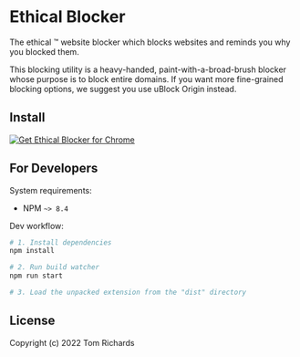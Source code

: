 # Ethical Blocker

The ethical :tm: website blocker which blocks websites and reminds you why you blocked them.

This blocking utility is a heavy-handed, paint-with-a-broad-brush blocker whose purpose is to block entire domains. If you want more fine-grained blocking options, we suggest you use uBlock Origin instead.

## Install

<a href="https://chrome.google.com/webstore/detail/ethical-blocker/adcbggkgllkljeliabhgmmkmpebhdbno"><img src="https://user-images.githubusercontent.com/3905798/152878025-69a67c54-755c-4581-bc73-a99a70dd267d.png" alt="Get Ethical Blocker for Chrome"></a>

## For Developers

System requirements:

 - NPM `~> 8.4`

Dev workflow:

```bash
# 1. Install dependencies
npm install

# 2. Run build watcher
npm run start

# 3. Load the unpacked extension from the "dist" directory
```

## License

Copyright (c) 2022 Tom Richards
